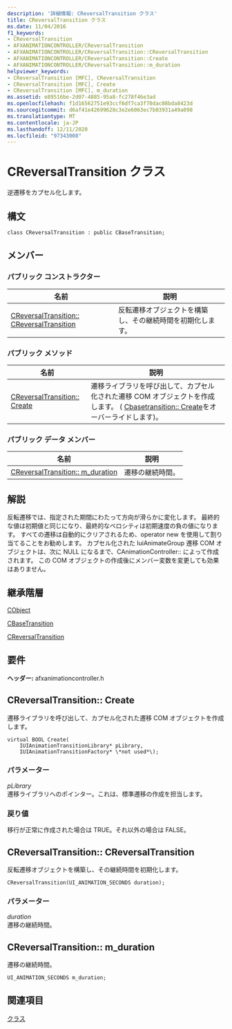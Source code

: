 ```yaml
---
description: '詳細情報: CReversalTransition クラス'
title: CReversalTransition クラス
ms.date: 11/04/2016
f1_keywords:
- CReversalTransition
- AFXANIMATIONCONTROLLER/CReversalTransition
- AFXANIMATIONCONTROLLER/CReversalTransition::CReversalTransition
- AFXANIMATIONCONTROLLER/CReversalTransition::Create
- AFXANIMATIONCONTROLLER/CReversalTransition::m_duration
helpviewer_keywords:
- CReversalTransition [MFC], CReversalTransition
- CReversalTransition [MFC], Create
- CReversalTransition [MFC], m_duration
ms.assetid: e89516be-2d07-4885-95a8-fc278f46e3ad
ms.openlocfilehash: f1d16562751e93ccf6df7ca3f70dac08bda8423d
ms.sourcegitcommit: d6af41e42699628c3e2e6063ec7b03931a49a098
ms.translationtype: MT
ms.contentlocale: ja-JP
ms.lasthandoff: 12/11/2020
ms.locfileid: "97343008"
---
```

# <a name="creversaltransition-class"></a>CReversalTransition クラス

逆遷移をカプセル化します。

## <a name="syntax"></a>構文

```
class CReversalTransition : public CBaseTransition;
```

## <a name="members"></a>メンバー

### <a name="public-constructors"></a>パブリック コンストラクター

|名前|説明|
|----------|-----------------|
|[CReversalTransition:: CReversalTransition](#creversaltransition)|反転遷移オブジェクトを構築し、その継続時間を初期化します。|

### <a name="public-methods"></a>パブリック メソッド

|名前|説明|
|----------|-----------------|
|[CReversalTransition:: Create](#create)|遷移ライブラリを呼び出して、カプセル化された遷移 COM オブジェクトを作成します。 ( [Cbasetransition:: Create](../../mfc/reference/cbasetransition-class.md#create)をオーバーライドします)。|

### <a name="public-data-members"></a>パブリック データ メンバー

|名前|説明|
|----------|-----------------|
|[CReversalTransition:: m_duration](#m_duration)|遷移の継続時間。|

## <a name="remarks"></a>解説

反転遷移では、指定された期間にわたって方向が滑らかに変化します。 最終的な値は初期値と同じになり、最終的なベロシティは初期速度の負の値になります。 すべての遷移は自動的にクリアされるため、operator new を使用して割り当てることをお勧めします。 カプセル化された IuiAnimateGroup 遷移 COM オブジェクトは、次に NULL になるまで、CAnimationController:: によって作成されます。 この COM オブジェクトの作成後にメンバー変数を変更しても効果はありません。

## <a name="inheritance-hierarchy"></a>継承階層

[CObject](../../mfc/reference/cobject-class.md)

[CBaseTransition](../../mfc/reference/cbasetransition-class.md)

[CReversalTransition](../../mfc/reference/creversaltransition-class.md)

## <a name="requirements"></a>要件

**ヘッダー:** afxanimationcontroller.h

## <a name="creversaltransitioncreate"></a><a name="create"></a> CReversalTransition:: Create

遷移ライブラリを呼び出して、カプセル化された遷移 COM オブジェクトを作成します。

```
virtual BOOL Create(
    IUIAnimationTransitionLibrary* pLibrary,
    IUIAnimationTransitionFactory* \*not used*\);
```

### <a name="parameters"></a>パラメーター

*pLibrary*<br/>
遷移ライブラリへのポインター。これは、標準遷移の作成を担当します。

### <a name="return-value"></a>戻り値

移行が正常に作成された場合は TRUE。それ以外の場合は FALSE。

## <a name="creversaltransitioncreversaltransition"></a><a name="creversaltransition"></a> CReversalTransition:: CReversalTransition

反転遷移オブジェクトを構築し、その継続時間を初期化します。

```
CReversalTransition(UI_ANIMATION_SECONDS duration);
```

### <a name="parameters"></a>パラメーター

*duration*<br/>
遷移の継続時間。

## <a name="creversaltransitionm_duration"></a><a name="m_duration"></a> CReversalTransition:: m_duration

遷移の継続時間。

```
UI_ANIMATION_SECONDS m_duration;
```

## <a name="see-also"></a>関連項目

[クラス](../../mfc/reference/mfc-classes.md)

